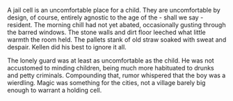 A jail cell is an uncomfortable place for a child.
They are uncomfortable by design, of course, entirely agnostic to the age of the - shall we say - resident.
The morning chill had not yet abated, occasionally gusting through the barred windows.
The stone walls and dirt floor leeched what little warmth the room held.
The pallets stank of old straw soaked with sweat and despair.
Kellen did his best to ignore it all.

The lonely guard was at least as uncomfortable as the child.
He was not accustomed to minding children, being much more habituated to drunks and petty criminals.
Compounding that, rumor whispered that the boy was a wierdling.
Magic was something for the cities, not a village barely big enough to warrant a holding cell.
